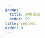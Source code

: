 ```yaml
---
group:
  title: 对内测试
  order: 99
title: request
order: 0
---
```



<code title="请求测试" src="./request.tsx" />
